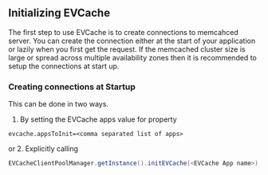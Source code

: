 ## Initializing EVCache
The first step to use EVCache is to create connections to memcahced server. You can create the connection either at the start of your application or lazily when you first get the request. If the memcached cluster size is large or spread across multiple availability zones then it is recommended to setup the connections at start up. 

### Creating connections at Startup
This can be done in two ways.

1. By setting the EVCache apps value for property 
```property
evcache.appsToInit=<comma separated list of apps>
```
or
2. Explicitly calling 
```java
EVCacheClientPoolManager.getInstance().initEVCache(<EVCache App name>);
```